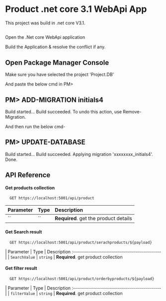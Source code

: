 # Product .net core 3.1 WebApi App

This project was build in .net core V3.1.


## 
Open the .Net core WebApi application

Build the Application & resolve the conflict if any.

## Open Package Manager Console

Make sure you have selected the project 'Project.DB'

And paste the below cmd in PM>

## PM> ADD-MIGRATION initials4

Build started...
Build succeeded.
To undo this action, use Remove-Migration.

And then run the below cmd-

## PM> UPDATE-DATABASE

Build started...
Build succeeded.
Applying migration 'xxxxxxxx_initials4'.
Done.



## API Reference

#### Get products collection

```http
  GET https://localhost:5001/api/product
```

| Parameter  | Type     | Description                    |
| :--------- | :------- | :----------------------------- |
| `` | `` | **Required**. get the product details |

#### Get Search  result

```http
  GET https://localhost:5001/api/product/serachproducts/${payload}
```

| Parameter     | Type  | Description                                   :-------------------------------------------- |
| `SearchValue` | `string` | **Required**. get product collection 

#### Get filter  result

```http
  GET https://localhost:5001/api/product/orderbyproducts/${payload}
```

| Parameter     | Type  | Description                                   :-------------------------------------------- |
| `filterValue` | `string` | **Required**. get product collection 

